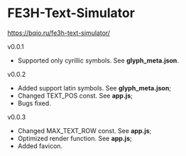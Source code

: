 # FE3H-Text-Simulator
https://bqio.ru/fe3h-text-simulator/

v0.0.1
- Supported only cyrillic symbols. See **glyph_meta.json**.

v0.0.2
- Added support latin symbols. See **glyph_meta.json**;
- Changed TEXT_POS const. See **app.js**;
- Bugs fixed.

v0.0.3
- Changed MAX_TEXT_ROW const. See **app.js**;
- Optimized render function. See **app.js**;
- Added favicon.

